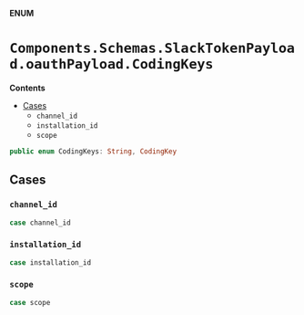 **ENUM**

# `Components.Schemas.SlackTokenPayload.oauthPayload.CodingKeys`

**Contents**

- [Cases](#cases)
  - `channel_id`
  - `installation_id`
  - `scope`

```swift
public enum CodingKeys: String, CodingKey
```

## Cases
### `channel_id`

```swift
case channel_id
```

### `installation_id`

```swift
case installation_id
```

### `scope`

```swift
case scope
```
